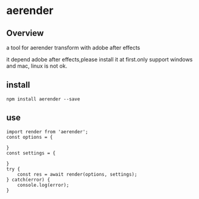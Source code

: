 
# aerender
## Overview
a tool for aerender transform with adobe after effects

it depend adobe after effects,please install it at first.only support windows and mac, linux is not ok.

## install
```
npm install aerender --save
```
## use
```
import render from 'aerender';
const options = {

}
const settings = {

}
try {
    const res = await render(options, settings);
} catch(error) {
    console.log(error);
}
```